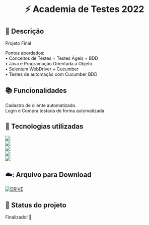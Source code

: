 <h1 align="center">⚡ Academia de Testes 2022 </h1> 

## :memo: Descrição

Projeto Final <br>

Pontos abordados: <br>
• Conceitos de Testes + Testes Ágeis + BDD <br>
• Java e Programação Orientada a Objeto <br>
• Selenium WebDriver + Cucumber <br>
• Testes de automação com Cucumber BDD <br>

## :books: Funcionalidades

Cadastro de cliente automatizado. <br>
Login e Compra testada de forma automatizada. <br>

## :wrench: Tecnologias utilizadas
<img src="https://img.shields.io/badge/Eclipse-2C2255?style=for-the-badge&logo=eclipse&logoColor=white"/><br>
<img src="https://img.shields.io/badge/git%20-%23F05033.svg?&style=for-the-badge&logo=git&logoColor=white"/><br>
<img src="https://img.shields.io/badge/github-181717?&style=for-the-badge&logo=github&logoColor=white"/><br>
<img src="https://img.shields.io/badge/Java-ED8B00?style=for-the-badge&logo=java&logoColor=white"/><br>
<img src="https://img.shields.io/badge/Selenium-43B02A?style=for-the-badge&logo=Selenium&logoColor=white"/><br>

## ☁️: Arquivo para Download <br>

[![DRIVE](https://img.shields.io/badge/Gmail-D14836?style=for-the-badge&logo=gmail&logoColor=white&link=https://https://drive.google.com/drive/folders/16Bq-ZqdgBLF0oEKvQasHNvYY3e4gMRjI?usp=sharing/)](https://drive.google.com/drive/folders/16Bq-ZqdgBLF0oEKvQasHNvYY3e4gMRjI?usp=sharing)




## :dart: Status do projeto
Finalizado! 🚀
